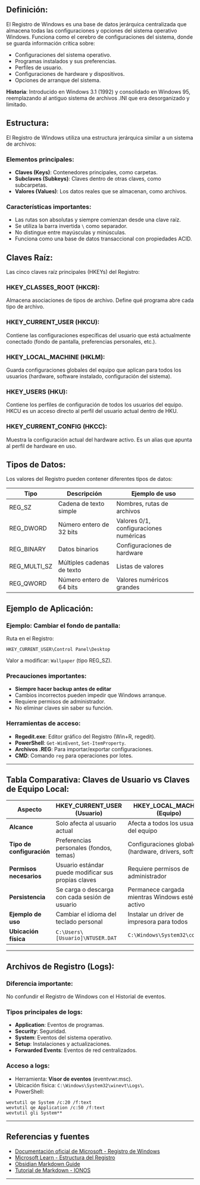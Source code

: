 ## Definición:

El Registro de Windows es una base de datos jerárquica centralizada que almacena todas las configuraciones y opciones del sistema operativo Windows. Funciona como el cerebro de configuraciones del sistema, donde se guarda información crítica sobre:

- Configuraciones del sistema operativo.
- Programas instalados y sus preferencias.
- Perfiles de usuario.
- Configuraciones de hardware y dispositivos.
- Opciones de arranque del sistema.

**Historia**: Introducido en Windows 3.1 (1992) y consolidado en Windows 95, reemplazando al antiguo sistema de archivos .INI que era desorganizado y limitado.

## Estructura:

El Registro de Windows utiliza una estructura jerárquica similar a un sistema de archivos:

### Elementos principales:

- **Claves (Keys)**: Contenedores principales, como carpetas.
- **Subclaves (Subkeys)**: Claves dentro de otras claves, como subcarpetas.
- **Valores (Values)**: Los datos reales que se almacenan, como archivos.

### Características importantes:

- Las rutas son absolutas y siempre comienzan desde una clave raíz.
- Se utiliza la barra invertida `\` como separador.
- No distingue entre mayúsculas y minúsculas.
- Funciona como una base de datos transaccional con propiedades ACID.

## Claves Raíz:

Las cinco claves raíz principales (HKEYs) del Registro:

### HKEY_CLASSES_ROOT (HKCR):

Almacena asociaciones de tipos de archivo. Define qué programa abre cada tipo de archivo.

### HKEY_CURRENT_USER (HKCU):

Contiene las configuraciones específicas del usuario que está actualmente conectado (fondo de pantalla, preferencias personales, etc.).

### HKEY_LOCAL_MACHINE (HKLM):

Guarda configuraciones globales del equipo que aplican para todos los usuarios (hardware, software instalado, configuración del sistema).

### HKEY_USERS (HKU):

Contiene los perfiles de configuración de todos los usuarios del equipo. HKCU es un acceso directo al perfil del usuario actual dentro de HKU.

### HKEY_CURRENT_CONFIG (HKCC):

Muestra la configuración actual del hardware activo. Es un alias que apunta al perfil de hardware en uso.

## Tipos de Datos:

Los valores del Registro pueden contener diferentes tipos de datos:

| Tipo         | Descripción                | Ejemplo de uso                         |
| ------------ | -------------------------- | -------------------------------------- |
| REG_SZ       | Cadena de texto simple     | Nombres, rutas de archivos             |
| REG_DWORD    | Número entero de 32 bits   | Valores 0/1, configuraciones numéricas |
| REG_BINARY   | Datos binarios             | Configuraciones de hardware            |
| REG_MULTI_SZ | Múltiples cadenas de texto | Listas de valores                      |
| REG_QWORD    | Número entero de 64 bits   | Valores numéricos grandes              |

## Ejemplo de Aplicación:

### Ejemplo: Cambiar el fondo de pantalla:

Ruta en el Registro:

```
HKEY_CURRENT_USER\Control Panel\Desktop
```

Valor a modificar: `Wallpaper` (tipo REG_SZ).

### Precauciones importantes:

- **Siempre hacer backup antes de editar**
- Cambios incorrectos pueden impedir que Windows arranque.
- Requiere permisos de administrador.
- No eliminar claves sin saber su función.

### Herramientas de acceso:

- **Regedit.exe**: Editor gráfico del Registro (Win+R, regedit).
- **PowerShell**: `Get-WinEvent`, `Set-ItemProperty`.
- **Archivos .REG**: Para importar/exportar configuraciones.
- **CMD**: Comando `reg` para operaciones por lotes.

---
## Tabla Comparativa: Claves de Usuario vs Claves de Equipo Local:

| Aspecto                   | HKEY_CURRENT_USER (Usuario)                         | HKEY_LOCAL_MACHINE (Equipo)                            |
| ------------------------- | --------------------------------------------------- | ------------------------------------------------------ |
| **Alcance**               | Solo afecta al usuario actual                       | Afecta a todos los usuarios del equipo                 |
| **Tipo de configuración** | Preferencias personales (fondos, temas)             | Configuraciones globales (hardware, drivers, software) |
| **Permisos necesarios**   | Usuario estándar puede modificar sus propias claves | Requiere permisos de administrador                     |
| **Persistencia**          | Se carga o descarga con cada sesión de usuario      | Permanece cargada mientras Windows esté activo         |
| **Ejemplo de uso**        | Cambiar el idioma del teclado personal              | Instalar un driver de impresora para todos             |
| **Ubicación física**      | `C:\Users\[Usuario]\NTUSER.DAT`                     | `C:\Windows\System32\config\`                          |

---
## Archivos de Registro (Logs):

### Diferencia importante:

No confundir el Registro de Windows con el Historial de eventos.

### Tipos principales de logs:

- **Application**: Eventos de programas.
- **Security**: Seguridad.
- **System**: Eventos del sistema operativo.
- **Setup**: Instalaciones y actualizaciones.
- **Forwarded Events**: Eventos de red centralizados.

### Acceso a logs:

- Herramienta: **Visor de eventos** (eventvwr.msc).
- Ubicación física: `C:\Windows\System32\winevt\Logs\`.
- PowerShell:

```
wevtutil qe System /c:20 /f:text  
wevtutil qe Application /c:50 /f:text  
wevtutil gli System**
```

---
## Referencias y fuentes

-  [Documentación oficial de Microsoft - Registro de Windows](https://learn.microsoft.com/en-us/windows/win32/sysinfo/registry)
-  [Microsoft Learn - Estructura del Registro](https://learn.microsoft.com/en-us/windows/win32/sysinfo/structure-of-the-registry)
-  [Obsidian Markdown Guide](https://help.obsidian.md/Editing+and+formatting/Basic+formatting+syntax)
-  [Tutorial de Markdown - IONOS](https://www.ionos.com/es-us/digitalguide/paginas-web/desarrollo-web/tutorial-de-markdown/)

---
